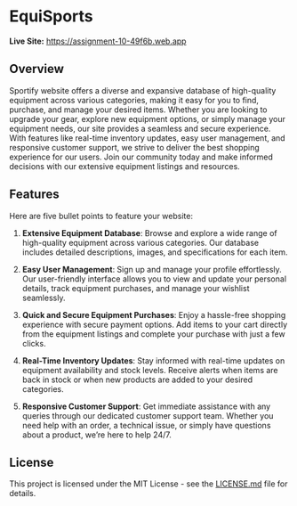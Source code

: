 # EquiSports

**Live Site:** https://assignment-10-49f6b.web.app

## Overview

Sportify website offers a diverse and expansive database of high-quality equipment across various categories, making it easy for you to find, purchase, and manage your desired items. Whether you are looking to upgrade your gear, explore new equipment options, or simply manage your equipment needs, our site provides a seamless and secure experience. With features like real-time inventory updates, easy user management, and responsive customer support, we strive to deliver the best shopping experience for our users. Join our community today and make informed decisions with our extensive equipment listings and resources.

## Features

Here are five bullet points to feature your website:

1. **Extensive Equipment Database**: Browse and explore a wide range of high-quality equipment across various categories. Our database includes detailed descriptions, images, and specifications for each item.

2. **Easy User Management**: Sign up and manage your profile effortlessly. Our user-friendly interface allows you to view and update your personal details, track equipment purchases, and manage your wishlist seamlessly.

3. **Quick and Secure Equipment Purchases**: Enjoy a hassle-free shopping experience with secure payment options. Add items to your cart directly from the equipment listings and complete your purchase with just a few clicks.

4. **Real-Time Inventory Updates**: Stay informed with real-time updates on equipment availability and stock levels. Receive alerts when items are back in stock or when new products are added to your desired categories.

5. **Responsive Customer Support**: Get immediate assistance with any queries through our dedicated customer support team. Whether you need help with an order, a technical issue, or simply have questions about a product, we’re here to help 24/7.

## License

This project is licensed under the MIT License - see the [LICENSE.md](LICENSE.md) file for details.
